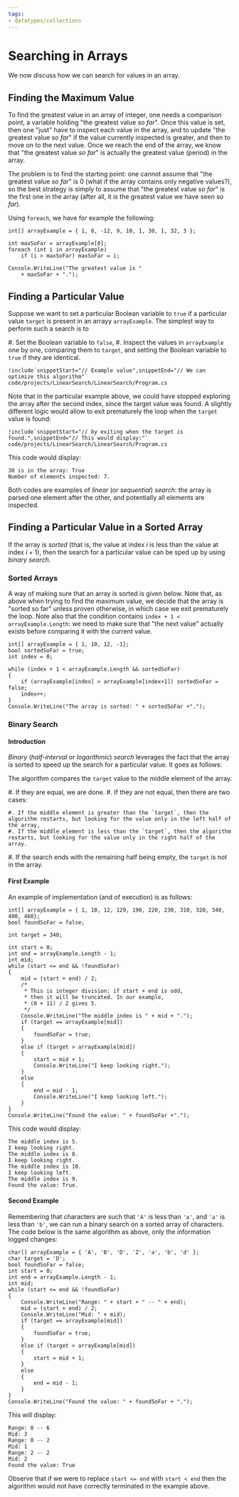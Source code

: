```yaml
---
tags:
- datatypes/collections
---
```


# Searching in Arrays

We now discuss how we can search for values in an array.

## Finding the Maximum Value

To find the greatest value in an array of integer, one needs a comparison point, a variable holding "the greatest value *so far*".
Once this value is set, then one "just" have to inspect each value in the array, and to update "the greatest value *so far*" if the value currently inspected is greater, and then to move on to the next value.
Once we reach the end of the array, we know that "the greatest value *so far*" is actually the greatest value (period) in the array.

The problem is to find the starting point: one cannot assume that "the greatest value *so far*" is $0$ (what if the array contains only negative values?), so the best strategy is simply to assume that "the greatest value *so far*" is the first one in the array (after all, it *is* the greatest value we have seen *so far*).

Using `foreach`, we have for example the following:

```
int[] arrayExample = { 1, 8, -12, 9, 10, 1, 30, 1, 32, 3 };

int maxSoFar = arrayExample[0];
foreach (int i in arrayExample)
    if (i > maxSoFar) maxSoFar = i;

Console.WriteLine("The greatest value is "
    + maxSoFar + ".");
```

## Finding a Particular Value

Suppose we want to set a particular Boolean variable to `true` if a particular value `target` is present in an arrayy `arrayExample`.
The simplest way to perform such a search is to

#. Set the Boolean variable to `false`,
#. Inspect the values in `arrayExample` one by one, comparing them to `target`, and setting the Boolean variable to `true` if they are identical.


```{download="./code/projects/LinearSearch.zip"}
!include`snippetStart="// Example value",snippetEnd="// We can optimize this algorithm"` code/projects/LinearSearch/LinearSearch/Program.cs
```

Note that in the particular example above, we could have stopped exploring the array after the second index, since the target value was found.
A slightly different logic would allow to exit prematurely the loop when the `target` value is found:

```{download="./code/projects/LinearSearch.zip"}
!include`snippetStart="// by exiting when the target is found.",snippetEnd="// This would display:"` code/projects/LinearSearch/LinearSearch/Program.cs
```

This code would display:

```text
30 is in the array: True
Number of elements inspected: 7.
```

Both codes are examples of *linear* (or *sequential*) *search*: the array is parsed one element after the other, and potentially all elements are inspected.

## Finding a Particular Value in a Sorted Array

If the array is *sorted* (that is, the value at index $i$ is less than the value at index $i+1$), then the search for a particular value can be sped up by using *binary search*.

### Sorted Arrays

A way of making sure that an array is sorted is given below.
Note that, as above when trying to find the maximum value, we decide that the array is "sorted so far" unless proven otherwise, in which case we exit prematurely the loop.
Note also that the condition contains `index + 1 < arrayExample.Length`: we need to make sure that "the next value" actually exists before comparing it with the current value.

```
int[] arrayExample = { 1, 10, 12, -1};
bool sortedSoFar = true;
int index = 0;

while (index + 1 < arrayExample.Length && sortedSoFar)
{
    if (arrayExample[index] > arrayExample[index+1]) sortedSoFar = false;
    index++;
}
Console.WriteLine("The array is sorted: " + sortedSoFar +".");
```

### Binary Search

#### Introduction

*Binary* (*half-interval* or *logarithmic*) *search* leverages the fact that the array is sorted to speed up the search for a particular value.
It goes as follows:

The algorithm compares the `target` value to the middle element of the array.

#. If they are equal, we are done.
#. If they are not equal, then there are two cases:

    #. If the middle element is greater than the `target`, then the algorithm restarts, but looking for the value only in the left half of the array,
    #. If the middle element is less than the `target`, then the algorithm restarts, but looking for the value only in the right half of the array.

#. If the search ends with the remaining half being empty, the `target` is not in the array. 

#### First Example

An example of implementation (and of execution) is as follows:

```
int[] arrayExample = { 1, 10, 12, 129, 190, 220, 230, 310, 320, 340, 400, 460};
bool foundSoFar = false;

int target = 340;

int start = 0;
int end = arrayExample.Length - 1;
int mid;
while (start <= end && !foundSoFar)
{
    mid = (start + end) / 2;
    /*
     * This is integer division: if start + end is odd,
     * then it will be truncated. In our example, 
     * (0 + 11) / 2 gives 5.
     */
    Console.WriteLine("The middle index is " + mid + ".");
    if (target == arrayExample[mid])
    {
        foundSoFar = true;
    }
    else if (target > arrayExample[mid])
    {
        start = mid + 1;
        Console.WriteLine("I keep looking right.");
    }
    else
    {
        end = mid - 1;
        Console.WriteLine("I keep looking left.");
    }
}
Console.WriteLine("Found the value: " + foundSoFar +".");
```

This code would display:

```text
The middle index is 5.
I keep looking right.
The middle index is 8.
I keep looking right.
The middle index is 10.
I keep looking left.
The middle index is 9.
Found the value: True.
```

#### Second Example

Remembering that characters are such that `'A'` is less than `'a'`, and `'a'` is less than `'b'`, we can run a binary search on a sorted array of characters.
The code below is the same algorithm as above, only the information logged changes:

```
char[] arrayExample = { 'A', 'B', 'D', 'Z', 'a', 'b', 'd' };
char target = 'D';
bool foundSoFar = false;
int start = 0;
int end = arrayExample.Length - 1;
int mid;
while (start <= end && !foundSoFar)
{
    Console.WriteLine("Range: " + start + " -- " + end);
    mid = (start + end) / 2;
    Console.WriteLine("Mid: " + mid);
    if (target == arrayExample[mid])
    {
        foundSoFar = true;
    }
    else if (target > arrayExample[mid])
    {
        start = mid + 1;
    }
    else
    {
        end = mid - 1;
    }
}
Console.WriteLine("Found the value: " + foundSoFar + ".");
```

This will display:

```text
Range: 0 -- 6
Mid: 3
Range: 0 -- 2
Mid: 1
Range: 2 -- 2
Mid: 2
Found the value: True
```

Observe that if we were to replace `start <= end` with `start < end` then the algorithm would not have correctly terminated in the example above.
